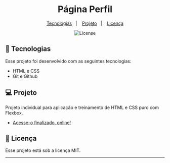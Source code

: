 <h1 align="center"> Página Perfil </h1>

<p align="center">
  <a href="#-tecnologias">Tecnologias</a>&nbsp;&nbsp;&nbsp;|&nbsp;&nbsp;&nbsp;
  <a href="#-projeto">Projeto</a>&nbsp;&nbsp;&nbsp;|&nbsp;&nbsp;&nbsp;
  <a href="#memo-licença">Licença</a>
</p>

<p align="center">
  <img alt="License" src="https://img.shields.io/static/v1?label=license&message=MIT&color=49AA26&labelColor=000000">
</p>

## 🚀 Tecnologias

Esse projeto foi desenvolvido com as seguintes tecnologias:

- HTML e CSS
- Git e Github

## 💻 Projeto

<p>
Projeto individual para aplicação e treinamento de HTML e CSS puro com Flexbox. <br/>

- [Acesse-o finalizado, online!](https://tiagokury.github.io/pagina-perfil)

## 📝 Licença

Esse projeto está sob a licença MIT.

---
 